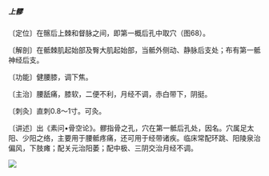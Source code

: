 #####  上髎

〔定位〕在髂后上棘和督脉之间，即第一概后孔中取穴（图68）。 

〔解剖〕在骶棘肌起始部及臀大肌起始部，当骶外侧动、静脉后支处；布有第一骶神经后支。

〔功能〕健腰膝，调下焦。

〔主治〕腰舐痛，膝软，二便不利，月经不调，赤白带下，阴挺。

〔刺灸〕直刺0.8〜1寸。可灸。

〔讲述〕出《素问•骨空论》。髎指骨之孔，穴在第一骶后孔处，因名。穴属足太阳、少阳之络，主要用于腰骶疼痛，还可用于经带诸疾。临床常配环跳、阳陵泉治偏风，下肢瘫；配关元治阳萎；配中极、三阴交治月经不调。

![](img/图67.jpg)
